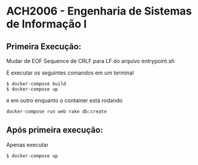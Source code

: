 # ACH2006 - Engenharia de Sistemas de Informação I

## Primeira Execução:
Mudar de EOF Sequence de CRLF para LF do arquivo entrypoint.sh

E executar os seguintes comandos em um terminal
```
$ docker-compose build
$ docker-compose up
```
e em outro enquanto o container está rodando
```
docker-compose run web rake db:create
```

## Após primeira execução: 
Apenas executar 
```
$ docker-compose up
```